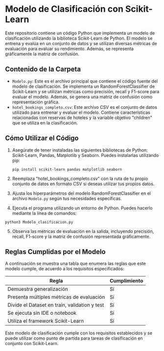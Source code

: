 # Modelo de Clasificación con Scikit-Learn

Este repositorio contiene un código Python que implementa un modelo de clasificación utilizando la biblioteca Scikit-Learn de Python. El modelo se entrena y evalúa en un conjunto de datos y se utilizan diversas métricas de evaluación para evaluar su rendimiento. Además, se representa gráficamente la matriz de confusión.

## Contenido de la Carpeta

- `Modelo.py`: Este es el archivo principal que contiene el código fuente del modelo de clasificación. Se implementa un RandomForestClassifier de Scikit-Learn y se utilizan métricas como precisión, recall y F1-score para evaluar el modelo. Además, se genera una matriz de confusión como representación gráfica.
- `hotel_bookings_completo.csv`: Este archivo CSV es el conjunto de datos utilizado para entrenar y evaluar el modelo. Contiene características relacionadas con reservas de hoteles y la variable objetivo "children" que se utiliza en la clasificación.

## Cómo Utilizar el Código

1. Asegúrate de tener instaladas las siguientes bibliotecas de Python: Scikit-Learn, Pandas, Matplotlib y Seaborn. Puedes instalarlas utilizando pip:

   ```
   pip install scikit-learn pandas matplotlib seaborn
   ```
2. Reemplaza "hotel_bookings_completo.csv" con la ruta de tu propio conjunto de datos en formato CSV si deseas utilizar tus propios datos.
3. Ajusta los hiperparámetros del modelo RandomForestClassifier en el archivo `Modelo.py` según tus necesidades específicas.
4. Ejecuta el programa utilizando un entorno de Python. Puedes hacerlo mediante la línea de comandos:

```
python3 Modelo_clasificacion.py
```

5. Observa las métricas de evaluación en la salida, incluyendo precisión, recall, F1-score y la matriz de confusión representada gráficamente.

## Reglas Cumplidas por el Modelo

A continuación se muestra una tabla que enumera las reglas que este modelo cumple, de acuerdo a los requisitos especificados:

| Regla                                         | Cumplimiento |
| --------------------------------------------- | ------------ |
| Demuestra generalización                     | Sí          |
| Presenta múltiples métricas de evaluación  | Sí          |
| Divide el Dataset en train, validation y test | Sí          |
| Se ejecuta sin IDE o notebook                 | Sí          |
| Utiliza el framework Scikit-Learn             | Sí          |

Este modelo de clasificación cumple con los requisitos establecidos y se puede utilizar como punto de partida para tareas de clasificación en conjunto con Scikit-Learn.
